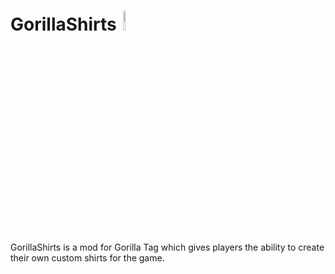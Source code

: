<div>
  <h1>GorillaShirts <a href="https://trello.com/b/edSBWcf0/gorillashirts-devgtshirts"><img src="https://img.shields.io/badge/Trello-%23026AA7.svg?style=for-the-badge&logo=Trello&logoColor=white" width=9% height9% style="margin-left:4px;margin-top:8px"></a></h1>
</div>
GorillaShirts is a mod for Gorilla Tag which gives players the ability to create their own custom shirts for the game.
